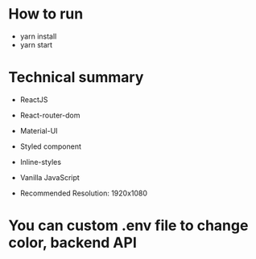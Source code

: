 # How to run

- yarn install
- yarn start

# Technical summary

- ReactJS
- React-router-dom
- Material-UI
- Styled component
- Inline-styles
- Vanilla JavaScript

- Recommended Resolution: 1920x1080

# You can custom .env file to change color, backend API
